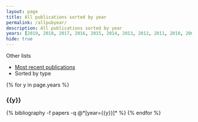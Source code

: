 ```yaml
---
layout: page
title: All publications sorted by year
permalink: /allpubyear/
description: All publications sorted by year
years: [2019, 2018, 2017, 2016, 2015, 2014, 2013, 2012, 2011, 2010, 2009, 2008, 2007, 2006, 2005, 2004, 2003, 2002, 2001, 2000, 1999, 1998, 1997]
hide: true
---
```


Other lists

  - [Most recent publications](/publications)
  - Sorted by type


{% for y in page.years %}
  <h3 class="year">{{y}}</h3>
  {% bibliography -f papers -q @*[year={{y}}]* %}
{% endfor %}
